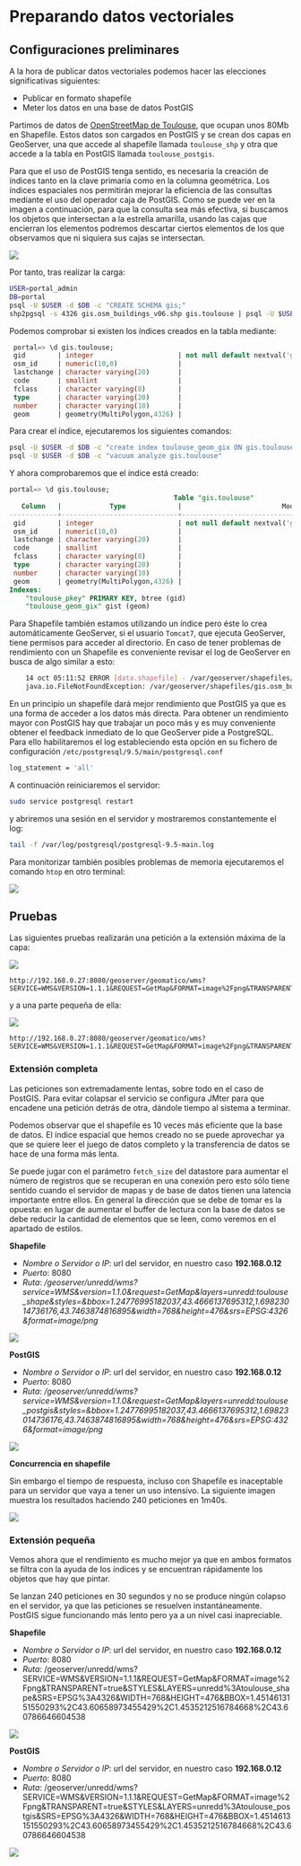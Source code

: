 # Preparando datos vectoriales

## Configuraciones preliminares

A la hora de publicar datos vectoriales podemos hacer las elecciones significativas siguientes:

* Publicar en formato shapefile
* Meter los datos en una base de datos PostGIS


Partimos de datos de [OpenStreetMap de Toulouse](https://www.geofabrik.de/data/shapefiles_toulouse.zip), que ocupan unos 80Mb en Shapefile. Estos datos son cargados en PostGIS y se crean dos capas en GeoServer, una que accede al shapefile llamada `toulouse_shp` y otra que accede a la tabla en PostGIS llamada `toulouse_postgis`.

Para que el uso de PostGIS tenga sentido, es necesaria la creación de índices tanto en la clave primaria como en la columna geométrica. Los índices espaciales nos permitirán mejorar la eficiencia de las consultas mediante el uso del operador caja de PostGIS. Como se puede ver en la imagen a continuación, para que la consulta sea más efectiva, si buscamos los objetos que intersectan a la estrella amarilla, usando las cajas que encierran los elementos podremos descartar ciertos elementos de los que observamos que ni siquiera sus cajas se intersectan.

![](_images/vector/bbox.png)

Por tanto, tras realizar la carga:

```bash
USER=portal_admin
DB=portal
psql -U $USER -d $DB -c "CREATE SCHEMA gis;"
shp2pgsql -s 4326 gis.osm_buildings_v06.shp gis.toulouse | psql -U $USER -d $DB
```
Podemos comprobar si existen los índices creados en la tabla mediante:

```sql
 portal=> \d gis.toulouse;
 gid        | integer                     | not null default nextval('gis.toulouse_gid_seq'::regclass)
 osm_id     | numeric(10,0)               |
 lastchange | character varying(20)       |
 code       | smallint                    |
 fclass     | character varying(8)        |
 type       | character varying(20)       |
 number     | character varying(10)       |
 geom       | geometry(MultiPolygon,4326) |
```
Para crear el índice, ejecutaremos los siguientes comandos:
```bash
psql -U $USER -d $DB -c "create index toulouse_geom_gix ON gis.toulouse using gist(geom)"
psql -U $USER -d $DB -c "vacuum analyze gis.toulouse"
```
Y ahora comprobaremos que el índice está creado:

```sql
portal=> \d gis.toulouse;
                                         Table "gis.toulouse"
   Column   |            Type             |                         Modifiers                          
------------+-----------------------------+------------------------------------------------------------
 gid        | integer                     | not null default nextval('gis.toulouse_gid_seq'::regclass)
 osm_id     | numeric(10,0)               |
 lastchange | character varying(20)       |
 code       | smallint                    |
 fclass     | character varying(8)        |
 type       | character varying(20)       |
 number     | character varying(10)       |
 geom       | geometry(MultiPolygon,4326) |
Indexes:
    "toulouse_pkey" PRIMARY KEY, btree (gid)
    "toulouse_geom_gix" gist (geom)
```

Para Shapefile también estamos utilizando un índice pero éste lo crea automáticamente GeoServer, si el usuario `Tomcat7`, que ejecuta GeoServer, tiene permisos para acceder al directorio. En caso de tener problemas de rendimiento con un Shapefile es conveniente revisar el log de GeoServer en busca de algo similar a esto:

```bash
	14 oct 05:11:52 ERROR [data.shapefile] - /var/geoserver/shapefiles/gis.osm_buildings_v06.qix (Permiso denegado)
	java.io.FileNotFoundException: /var/geoserver/shapefiles/gis.osm_buildings_v06.qix (Permiso denegado)
```
En un principio un shapefile dará mejor rendimiento que PostGIS ya que es una forma de acceder a los datos más directa. Para obtener un rendimiento mayor con PostGIS hay que trabajar un poco más y es muy conveniente obtener el feedback inmediato de lo que GeoServer pide a PostgreSQL. Para ello habilitaremos el log estableciendo esta opción en su fichero de configuración `/etc/postgresql/9.5/main/postgresql.conf`

```bash
log_statement = 'all'
```
A continuación reiniciaremos el servidor:

```bash
sudo service postgresql restart
```
y abriremos una sesión en el servidor y mostraremos constantemente el log:
```bash
tail -f /var/log/postgresql/postgresql-9.5-main.log
```
Para monitorizar también posibles problemas de memoria ejecutaremos el comando `htop` en otro terminal:

![](_images/vector/htop.png)

## Pruebas

Las siguientes pruebas realizarán una petición a la extensión máxima de la capa:

![](_images/vector/full-extent.png)


	http://192.168.0.27:8080/geoserver/geomatico/wms?SERVICE=WMS&VERSION=1.1.1&REQUEST=GetMap&FORMAT=image%2Fpng&TRANSPARENT=true&STYLES&LAYERS=geomatico%3Atoulouse_postgis&SRS=EPSG%3A4326&WIDTH=200&HEIGHT=200&BBOX=1.2668609619140625%2C43.40080261230469%2C1.6788482666015625%2C43.81278991699219
y a una parte pequeña de ella:

![](_images/vector/small-extent.png)

	http://192.168.0.27:8080/geoserver/geomatico/wms?SERVICE=WMS&VERSION=1.1.1&REQUEST=GetMap&FORMAT=image%2Fpng&TRANSPARENT=true&STYLES&LAYERS=geomatico%3Atoulouse_pg&SRS=EPSG%3A4326&WIDTH=200&HEIGHT=200&BBOX=1.461317092180252%2C43.62045407295227%2C1.4621217548847198%2C43.62125873565674

### Extensión completa

Las peticiones son extremadamente lentas, sobre todo en el caso de PostGIS. Para evitar colapsar el servicio se configura JMter para que encadene una petición detrás de otra, dándole tiempo al sistema a terminar.

Podemos observar que el shapefile es 10 veces más eficiente que la base de datos. El índice espacial que hemos creado no se puede aprovechar ya que se quiere leer el juego de datos completo y la transferencia de datos se hace de una forma más lenta.

Se puede jugar con el parámetro `fetch_size` del datastore para aumentar el número de registros que se recuperan en una conexión pero esto sólo tiene sentido cuando el servidor de mapas y de base de datos tienen una latencia importante entre ellos. En general la dirección que se debe de tomar es la opuesta: en lugar de aumentar el buffer de lectura con la base de datos se debe reducir la cantidad de elementos que se leen, como veremos en el apartado de estilos.

**Shapefile**

* *Nombre o Servidor o IP*: url del servidor, en nuestro caso **192.168.0.12**
* *Puerto*: 8080
* *Ruta*: */geoserver/unredd/wms?service=WMS&version=1.1.0&request=GetMap&layers=unredd:toulouse_shape&styles=&bbox=1.24776995182037,43.4666137695312,1.69823014736176,43.7463874816895&width=768&height=476&srs=EPSG:4326&format=image/png*

![](_images/vector/shp-full-sequential.png)

**PostGIS**

* *Nombre o Servidor o IP*: url del servidor, en nuestro caso **192.168.0.12**
* *Puerto*: 8080
* *Ruta*: */geoserver/unredd/wms?service=WMS&version=1.1.0&request=GetMap&layers=unredd:toulouse_postgis&styles=&bbox=1.24776995182037,43.4666137695312,1.69823014736176,43.7463874816895&width=768&height=476&srs=EPSG:4326&format=image/png*

![](_images/vector/pg-full-sequential.png)

**Concurrencia en shapefile**

Sin embargo el tiempo de respuesta, incluso con Shapefile es inaceptable para un servidor que vaya a tener un uso intensivo. La siguiente imagen muestra los resultados haciendo 240 peticiones en 1m40s.

![](_images/vector/shp-full-concurrent.png)

### Extensión pequeña

Vemos ahora que el rendimiento es mucho mejor ya que en ambos formatos se filtra con la ayuda de los índices y se encuentran rápidamente los objetos que hay que pintar.

Se lanzan 240 peticiones en 30 segundos y no se produce ningún colapso en el servidor, ya que las peticiones se resuelven instantáneamente. PostGIS sigue funcionando más lento pero ya a un nivel casi inapreciable.

**Shapefile**

* *Nombre o Servidor o IP*: url del servidor, en nuestro caso **192.168.0.12**
* *Puerto*: 8080
* *Ruta*: /geoserver/unredd/wms?SERVICE=WMS&VERSION=1.1.1&REQUEST=GetMap&FORMAT=image%2Fpng&TRANSPARENT=true&STYLES&LAYERS=unredd%3Atoulouse_shape&SRS=EPSG%3A4326&WIDTH=768&HEIGHT=476&BBOX=1.4514613151550293%2C43.60658973455429%2C1.4535212516784668%2C43.60786646604538

![](_images/vector/shp-small-sequential.png)

**PostGIS**

* *Nombre o Servidor o IP*: url del servidor, en nuestro caso **192.168.0.12**
* *Puerto*: 8080
* *Ruta*: /geoserver/unredd/wms?SERVICE=WMS&VERSION=1.1.1&REQUEST=GetMap&FORMAT=image%2Fpng&TRANSPARENT=true&STYLES&LAYERS=unredd%3Atoulouse_postgis&SRS=EPSG%3A4326&WIDTH=768&HEIGHT=476&BBOX=1.4514613151550293%2C43.60658973455429%2C1.4535212516784668%2C43.60786646604538

![](_images/vector/pg-small-sequential.png)




